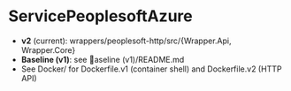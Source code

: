 ﻿# ServicePeoplesoftAzure

- **v2** (current): wrappers/peoplesoft-http/src/{Wrapper.Api, Wrapper.Core}
- **Baseline (v1)**: see aseline (v1)/README.md
- See Docker/ for Dockerfile.v1 (container shell) and Dockerfile.v2 (HTTP API)

